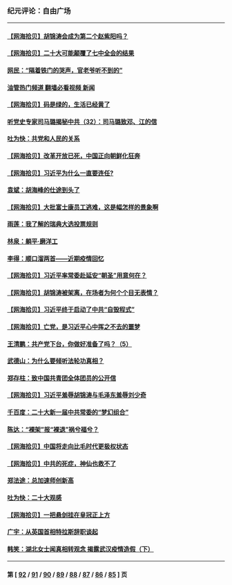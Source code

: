 ### 纪元评论：自由广场
---
#### [【网海拾贝】胡锦涛会成为第二个赵紫阳吗？](../../pages/nsc993/n13861625.md?11100330) 
#### [【网海拾贝】二十大可能颠覆了七中全会的结果](../../pages/nsc993/n13861040.md?11100330) 
#### [网民：“隔着铁门的哭声，官老爷听不到的”](../../pages/nsc993/n13860900.md?11100330) 
#### [油管热门频道 翻墙必看视频 新闻](ok?11100330)
#### [【网海拾贝】码是绿的，生活已经黄了](../../pages/nsc993/n13860405.md?11100330) 
#### [听党史专家司马璐揭秘中共（32）：司马璐致邓、江的信](../../pages/nsc993/n13860416.md?11100330) 
#### [吐为快：共党和人民的关系](../../pages/nsc993/n13859896.md?11100330) 
#### [【网海拾贝】改革开放已死，中国正向朝鲜化狂奔](../../pages/nsc993/n13859889.md?11100330) 
#### [【网海拾贝】习近平为什么一直要连任?](../../pages/nsc993/n13858968.md?11100330) 
#### [袁斌：胡海峰的仕途到头了](../../pages/nsc993/n13857453.md?11100330) 
#### [【网海拾贝】大批富士康员工逃难，这是幅怎样的景象啊](../../pages/nsc993/n13856937.md?11100330) 
#### [雨莲：我了解的瑞典大选投票规则](../../pages/nsc993/n13856085.md?11100330) 
#### [林泉：躺平·磨洋工](../../pages/nsc993/n13856111.md?11100330) 
#### [李得：顺口溜两首——近期疫情回忆](../../pages/nsc993/n13856105.md?11100330) 
#### [【网海拾贝】习近平率常委赴延安“朝圣”用意何在？](../../pages/nsc993/n13855969.md?11100330) 
#### [【网海拾贝】胡锦涛被架离，在场者为何个个目无表情？](../../pages/nsc993/n13855661.md?11100330) 
#### [【网海拾贝】习近平终于启动了中共“自毁程式”](../../pages/nsc993/n13855241.md?11100330) 
#### [【网海拾贝】亡党，是习近平心中挥之不去的噩梦](../../pages/nsc993/n13854204.md?11100330) 
#### [王清鹏：共产党下台，你做好准备了吗？（5）](../../pages/nsc993/n13853768.md?11100330) 
#### [武德山：为什么要倾听法轮功真相？](../../pages/nsc993/n13853119.md?11100330) 
#### [郑存柱：致中国共青团全体团员的公开信](../../pages/nsc993/n13852864.md?11100330) 
#### [【网海拾贝】习近平羞辱胡锦涛与毛泽东羞辱刘少奇](../../pages/nsc993/n13852778.md?11100330) 
#### [千百度：二十大新一届中共常委的“梦幻组合”](../../pages/nsc993/n13852328.md?11100330) 
#### [陈达：“裸架”报“裸退”祸兮福兮？](../../pages/nsc993/n13852366.md?11100330) 
#### [【网海拾贝】中国将走向比毛时代更极权状态](../../pages/nsc993/n13851715.md?11100330) 
#### [【网海拾贝】中共的死症，神仙也救不了](../../pages/nsc993/n13851413.md?11100330) 
#### [郑法途：总加速师创新高](../../pages/nsc993/n13851576.md?11100330) 
#### [吐为快：二十大观感](../../pages/nsc993/n13851456.md?11100330) 
#### [【网海拾贝】一把悬剑挂在皇冠正上方](../../pages/nsc993/n13851183.md?11100330) 
#### [广宇：从英国首相特拉斯辞职谈起](../../pages/nsc993/n13850804.md?11100330) 
#### [韩笑：湖北女士闻真相转观念 揭露武汉疫情造假（下）](../../pages/nsc993/n13850769.md?11100330) 

---
#### 第 [ [92](./92.md?11100330) / [91](./91.md?11100330) / [90](./90.md?11100330) / [89](./89.md?11100330) / [88](./88.md?11100330) / [87](./87.md?11100330) / [86](./86.md?11100330) / [85](./85.md?11100330) ] 页
